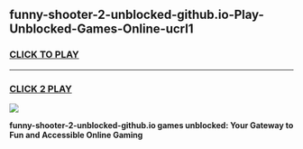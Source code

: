 
## funny-shooter-2-unblocked-github.io-Play-Unblocked-Games-Online-ucrl1
<h3>
<a href="https://premium76.site?title=funny-shooter-2-unblocked-github.io&ref=25A">CLICK TO PLAY</a></h3>
<hr>

<h3>
<a href="https://premium76.site?title=funny-shooter-2-unblocked-github.io&ref=25A">CLICK 2 PLAY</a>
  
</h3>

<a href="https://premium76.site?title=funny-shooter-2-unblocked-github.io&ref=25A"><img src="https://clearcache.store/games.png"></a>


**funny-shooter-2-unblocked-github.io games unblocked: Your Gateway to Fun and Accessible Online Gaming**
